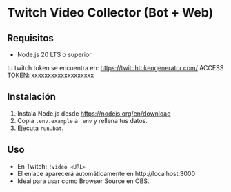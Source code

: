 # Twitch Video Collector (Bot + Web)

## Requisitos
- Node.js 20 LTS o superior

tu twitch token se encuentra en: https://twitchtokengenerator.com/
ACCESS TOKEN: xxxxxxxxxxxxxxxxxxx

## Instalación
1. Instala Node.js desde https://nodejs.org/en/download
2. Copia `.env.example` a `.env` y rellena tus datos.
3. Ejecuta `run.bat`.

## Uso
- En Twitch: `!video <URL>`
- El enlace aparecerá automáticamente en http://localhost:3000
- Ideal para usar como Browser Source en OBS.